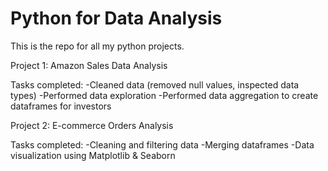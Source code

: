 # Python for Data Analysis
This is the repo for all my python projects.

Project 1: Amazon Sales Data Analysis

Tasks completed:
-Cleaned data (removed null values, inspected data types)
-Performed data exploration
-Performed data aggregation to create dataframes for investors

Project 2: E-commerce Orders Analysis

Tasks completed:
-Cleaning and filtering data
-Merging dataframes
-Data visualization using Matplotlib & Seaborn
